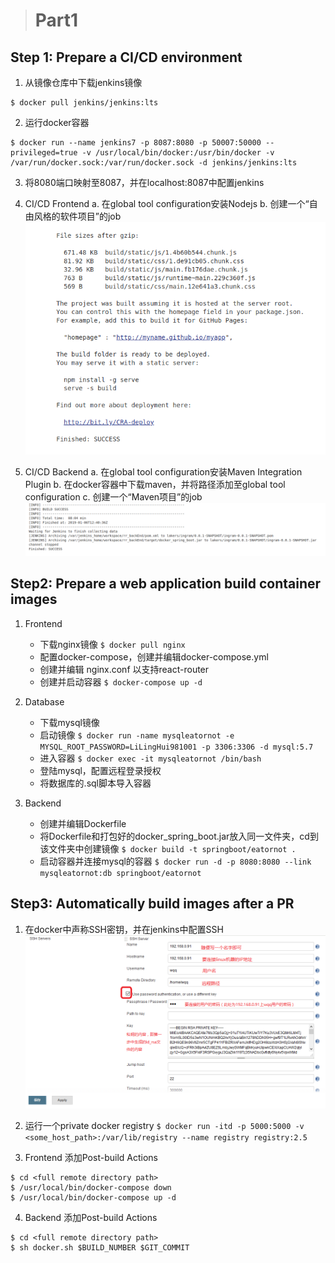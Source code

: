 ># Part1

## Step 1: Prepare a CI/CD environment
1. 从镜像仓库中下载jenkins镜像
```
$ docker pull jenkins/jenkins:lts
```
2. 运行docker容器
``` 
$ docker run --name jenkins7 -p 8087:8080 -p 50007:50000 --privileged=true -v /usr/local/bin/docker:/usr/bin/docker -v /var/run/docker.sock:/var/run/docker.sock -d jenkins/jenkins:lts
```
3. 将8080端口映射至8087，并在localhost:8087中配置jenkins
4. CI/CD Frontend
a. 在global tool configuration安装Nodejs
b. 创建一个“自由风格的软件项目”的job
![70%](frontend.png)

5. CI/CD Backend
a. 在global tool configuration安装Maven Integration Plugin
b. 在docker容器中下载maven，并将路径添加至global tool configuration
c. 创建一个“Maven项目”的job
![70%](backend.png)

## Step2: Prepare a web application build container images

1. Frontend
   + 下载nginx镜像
  `$ docker pull nginx`
   + 配置docker-compose，创建并编辑docker-compose.yml
   + 创建并编辑 nginx.conf 以支持react-router
   + 创建并启动容器
   `$ docker-compose up -d`

2. Database
   + 下载mysql镜像
   + 启动镜像
  `$ docker run -name mysqleatornot -e MYSQL_ROOT_PASSWORD=LiLingHui981001 -p 3306:3306 -d mysql:5.7`
   + 进入容器
  `$ docker exec -it mysqleatornot /bin/bash`
   + 登陆mysql，配置远程登录授权
   + 将数据库的.sql脚本导入容器

3. Backend
   + 创建并编辑Dockerfile
   + 将Dockerfile和打包好的docker_spring_boot.jar放入同一文件夹，cd到该文件夹中创建镜像
`$ docker build -t springboot/eatornot .`
   + 启动容器并连接mysql的容器
`$ docker run -d -p 8080:8080 --link mysqleatornot:db springboot/eatornot`

## Step3: Automatically build images after a PR

1. 在docker中声称SSH密钥，并在jenkins中配置SSH
![70%](jenkins_ssh.png) 
2. 运行一个private docker registry
`$ docker run -itd -p 5000:5000 -v <some_host_path>:/var/lib/registry --name registry registry:2.5`

3. Frontend
添加Post-build Actions
```
$ cd <full remote directory path>
$ /usr/local/bin/docker-compose down
$ /usr/local/bin/docker-compose up -d
```

4. Backend
添加Post-build Actions
```
$ cd <full remote directory path>
$ sh docker.sh $BUILD_NUMBER $GIT_COMMIT